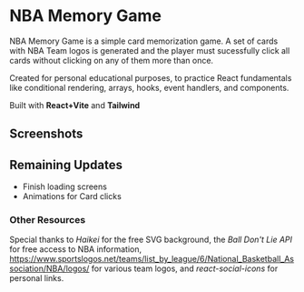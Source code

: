 # NBA Memory Game

NBA Memory Game is a simple card memorization game.  A set of cards with NBA Team logos is generated and the player must sucessfully click all cards without clicking on any of them more than once.

Created for personal educational purposes, to practice React fundamentals like conditional rendering, arrays, hooks, event handlers, and components.

Built with **React+Vite** and **Tailwind**

## Screenshots

## Remaining Updates
- Finish loading screens
- Animations for Card clicks

### Other Resources

Special thanks to *Haikei* for the free SVG background, the *Ball Don't Lie API* for free access to NBA information, https://www.sportslogos.net/teams/list_by_league/6/National_Basketball_Association/NBA/logos/ for various team logos, and *react-social-icons* for personal links.
